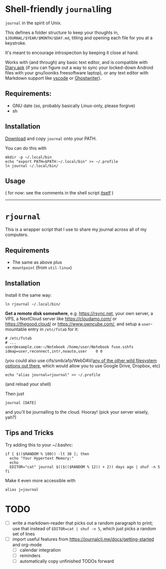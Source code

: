 # Shell-friendly `journal`ling

`journal` in the spirit of Unix.

This defines a folder structure to keep your thoughts in, `$JOURNAL/$YEAR/$MONTH/$DAY.md`,
titling and opening each file for you at a keystroke.

It's meant to encourage introspection by keeping it close at hand.

Works with (and through) any basic text editor, and is compatible with [Diary.apk](https://f-droid.org/en/packages/org.billthefarmer.diary/) (if you can figure out a way to sync your locked-down Android files with your gnu/looniks freesoftware laptop),
or any text editor with Markdown support like [vscode](https://github.com/Microsoft/vscode) or [Ghostwriter](https://github.com/wereturtle/ghostwriter/)).

## Requirements:

* GNU date (so, probably basically Linux-only, please forgive)
* sh

## Installation

[Download](https://github.com/kousu/journal/raw/master/journal) and copy `journal` onto your PATH.

You can do this with

```
mkdir -p ~/.local/bin
echo "export PATH=$PATH:~/.local/bin" >> ~/.profile
ln journal ~/.local/bin/
```

## Usage

( for now: see the comments in the shell script [itself](./journal) )

------------------------------------------

# `rjournal`

This is a wrapper script that I use to share my journal across all of my computers.

## Requirements

* The same as above plus
* `mountpoint` (from `util-linux`)

## Installation

Install it the same way:

```
ln rjournal ~/.local/bin/
```

**Get a remote disk somewhere**, e.g. https://rsync.net, your own server, a VPS, a NextCloud server like https://cloudamo.com/ or https://thegood.cloud/ or https://www.owncube.com/, and setup a `user`-mountable entry in `/etc/fstab` for it:

```
# /etc/fstab
# ...
user@example.com:~/Notebook /home/user/Notebook fuse.sshfs idmap=user,reconnect,intr,noauto,user    0 0
```

(you could also use cifs/smb/afp/WebDAV/[any of the other wild filesystem options out there](https://aur.archlinux.org/packages/?O=0&K=fuse), which would allow you to use Google Drive, Dropbox, etc)

```
echo "alias journal=rjournal" >> ~/.profile
```
(and reload your shell)

Then just

```
journal [DATE]
```

and you'll be journalling to the cloud. Hooray! (pick your server wisely, yah?)


## Tips and Tricks

Try adding this to your ~/.bashrc:

```
if [ $(($RANDOM % 100)) -lt 30 ]; then
  echo "Your Hypertext Memory:"
  echo
  EDITOR="cat" journal $(($(($RANDOM % 12)) + 2)) days ago | shuf -n 5
fi
```

Make it even more accessible with

```
alias j=journal
```

# TODO

* [ ] write a markdown-reader that picks out a random paragraph to print; use that instead of `EDITOR=cat | shuf -n 5`, which just picks a random set of lines
* [ ] import useful features from https://journalcli.me/docs/getting-started and org-mode
    * [ ] calendar integration
    * [ ] reminders
    * [ ] automatically copy unfinished TODOs forward
